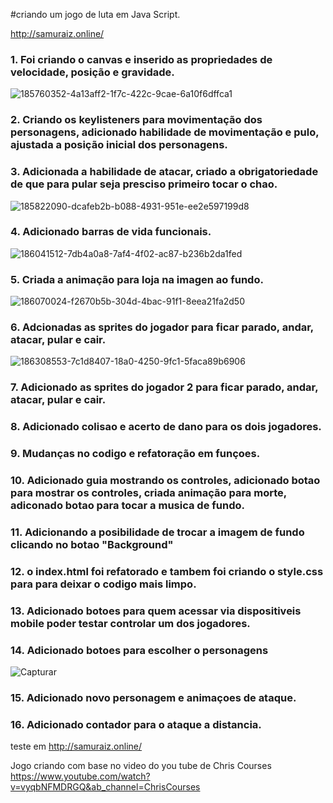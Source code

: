 #criando um jogo de luta em Java Script. 

http://samuraiz.online/

### 1. Foi criando o canvas e inserido as propriedades de velocidade, posição e gravidade.


![185760352-4a13aff2-1f7c-422c-9cae-6a10f6dffca1](https://user-images.githubusercontent.com/88566095/187563661-ec921730-3481-46ae-8ae4-06996a6b1db8.png)

### 2. Criando os keylisteners para movimentação dos personagens, adicionado habilidade de movimentação e pulo, ajustada a posição inicial dos personagens.

### 3. Adicionada a habilidade de atacar, criado a obrigatoriedade de que para pular seja presciso primeiro tocar o chao.

![185822090-dcafeb2b-b088-4931-951e-ee2e597199d8](https://user-images.githubusercontent.com/88566095/187563805-07181437-288a-4532-a7fd-1bf8093c51fd.png)


### 4. Adicionado barras de vida funcionais.


![186041512-7db4a0a8-7af4-4f02-ac87-b236b2da1fed](https://user-images.githubusercontent.com/88566095/187563913-c37295f5-3ae2-4c40-a267-5edb0c7d52c3.png)


### 5. Criada a animação para loja na imagen ao fundo.


![186070024-f2670b5b-304d-4bac-91f1-8eea21fa2d50](https://user-images.githubusercontent.com/88566095/187563973-93fc0fe4-3d5f-4197-9584-fbf84caa9b7c.png)


### 6. Adcionadas as sprites do jogador para ficar parado, andar, atacar, pular e cair.


![186308553-7c1d8407-18a0-4250-9fc1-5faca89b6906](https://user-images.githubusercontent.com/88566095/187564057-aa96a1c2-0f28-4589-afd3-846d3b10fc7b.png)


### 7. Adicionado as sprites do jogador 2 para ficar parado, andar, atacar, pular e cair.


### 8. Adicionado colisao e acerto de dano para os dois jogadores.


### 9. Mudanças no codigo e refatoração em funçoes.


### 10. Adicionado guia mostrando os controles, adicionado botao para mostrar os controles, criada animação para morte, adiconado botao para tocar a musica de fundo.

### 11. Adicionando a posibilidade de trocar a imagem de fundo clicando no botao "Background"

### 12. o index.html foi refatorado e tambem foi criando o style.css para para deixar o codigo mais limpo.


### 13. Adicionado botoes para quem acessar via dispositiveis mobile poder testar controlar um dos jogadores.

### 14. Adicionado botoes para escolher o personagens

![Capturar](https://user-images.githubusercontent.com/88566095/187564349-83ca81ad-a32a-4dbc-b3ca-1669b8e1f360.PNG)


### 15. Adicionado novo personagem e animaçoes de ataque.

### 16. Adicionado contador para o ataque a distancia.



teste em http://samuraiz.online/



Jogo criando com base no video do you tube de Chris Courses
https://www.youtube.com/watch?v=vyqbNFMDRGQ&ab_channel=ChrisCourses
